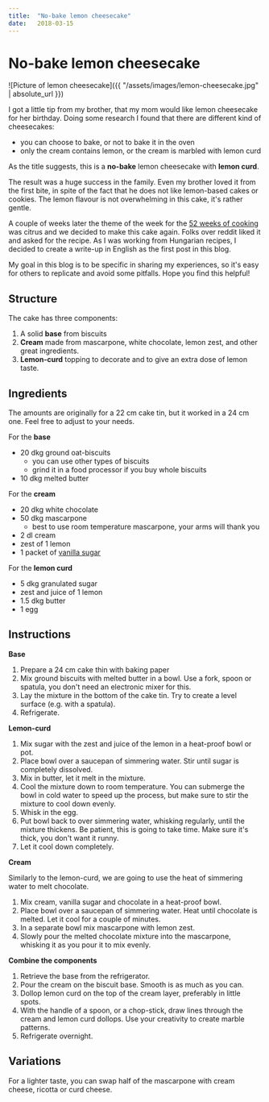 ```yaml
---
title:  "No-bake lemon cheesecake"
date:   2018-03-15
---
```


# No-bake lemon cheesecake

![Picture of lemon cheesecake]({{ "/assets/images/lemon-cheesecake.jpg" | absolute_url }})

I got a little tip from my brother, that my mom would like lemon cheesecake for her birthday. Doing some research I
found that there are different kind of cheesecakes:
- you can choose to bake, or not to bake it in the oven
- only the cream contains lemon, or the cream is marbled with lemon curd

As the title suggests, this is a **no-bake** lemon cheesecake with **lemon curd**.

The result was a huge success in the family. Even my brother loved it from the first bite, in spite of the fact that
he does not like lemon-based cakes or cookies. The lemon flavour is not overwhelming in this cake, it's rather gentle.

A couple of weeks later the theme of the week for the [52 weeks of cooking](https://www.reddit.com/r/52weeksofcooking/) was citrus
and we decided to make this cake again. Folks over reddit liked it and asked for the recipe. As I was working from Hungarian
recipes, I decided to create a write-up in English as the first post in this blog.

My goal in this blog is to be specific in sharing my experiences, so it's easy for others to replicate and avoid some pitfalls. Hope you find this helpful!

## Structure

The cake has three components:
1. A solid **base** from biscuits
2. **Cream** made from mascarpone, white chocolate, lemon zest, and other great ingredients.
3. **Lemon-curd** topping to decorate and to give an extra dose of lemon taste.

## Ingredients

The amounts are originally for a 22 cm cake tin, but it worked in a 24 cm one. Feel free to adjust to your needs.

For the **base**
- 20 dkg ground oat-biscuits
  - you can use other types of biscuits
  - grind it in a food processor if you buy whole biscuits
- 10 dkg melted butter

For the **cream**
- 20 dkg white chocolate
- 50 dkg mascarpone
  - best to use room temperature mascarpone, your arms will thank you
- 2 dl cream
- zest of 1 lemon
- 1 packet of [vanilla sugar](https://en.wikipedia.org/wiki/Vanilla_sugar)

For the **lemon curd**
- 5 dkg granulated sugar
- zest and juice of 1 lemon
- 1.5 dkg butter
- 1 egg

## Instructions

**Base**
1. Prepare a 24 cm cake thin with baking paper
2. Mix ground biscuits with melted butter in a bowl. Use a fork, spoon or spatula, you don't need an electronic mixer for this.
3. Lay the mixture in the bottom of the cake tin. Try to create a level surface (e.g. with a spatula).
4. Refrigerate.

**Lemon-curd**

1. Mix sugar with the zest and juice of the lemon in a heat-proof bowl or pot.
2. Place bowl over a saucepan of simmering water. Stir until sugar is completely dissolved.
3. Mix in butter, let it melt in the mixture.
4. Cool the mixture down to room temperature. You can submerge the bowl in cold water to speed up the process,
but make sure to stir the mixture to cool down evenly.
5. Whisk in the egg.
6. Put bowl back to over simmering water, whisking regularly, until the mixture thickens. Be patient, this is going to take time. Make sure it's thick, you don't want it runny.
7. Let it cool down completely.

**Cream**

Similarly to the lemon-curd, we are going to use the heat of simmering water to melt chocolate.

1. Mix cream, vanilla sugar and chocolate in a heat-proof bowl.
2. Place bowl over a saucepan of simmering water. Heat until chocolate is melted. Let it cool for a couple of minutes.
3. In a separate bowl mix mascarpone with lemon zest.
4. Slowly pour the melted chocolate mixture into the mascarpone, whisking it as you pour it to mix evenly.

**Combine the components**

1. Retrieve the base from the refrigerator.
2. Pour the cream on the biscuit base. Smooth is as much as you can.
3. Dollop lemon curd on the top of the cream layer, preferably in little spots.
4. With the handle of a spoon, or a chop-stick, draw lines through the cream and lemon curd dollops. Use your creativity to create marble patterns.
5. Refrigerate overnight.

## Variations

For a lighter taste, you can swap half of the mascarpone with cream cheese, ricotta or curd cheese.
